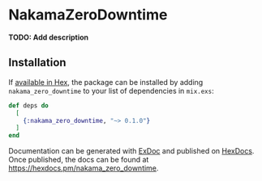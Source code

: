 # NakamaZeroDowntime

**TODO: Add description**

## Installation

If [available in Hex](https://hex.pm/docs/publish), the package can be installed
by adding `nakama_zero_downtime` to your list of dependencies in `mix.exs`:

```elixir
def deps do
  [
    {:nakama_zero_downtime, "~> 0.1.0"}
  ]
end
```

Documentation can be generated with [ExDoc](https://github.com/elixir-lang/ex_doc)
and published on [HexDocs](https://hexdocs.pm). Once published, the docs can
be found at <https://hexdocs.pm/nakama_zero_downtime>.

